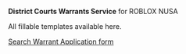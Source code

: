 **District Courts Warrants Service**
for ROBLOX NUSA
   
All fillable templates available here.

<a href="https://nbviewer.jupyter.org/github/districtcourtsrblx/warrants/blob/master/SearchWarrantApplication.pdf"> Search Warrant Application form </a>

